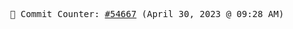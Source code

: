 <p align="center">
    <samp>
        📮 Commit Counter: <a href="https://github.com/Javascript-void0/Javascript-void0/commits/main">#54667</a> (April 30, 2023 @ 09:28 AM)
    </samp>
</p>